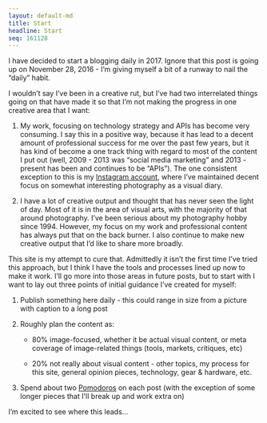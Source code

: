 ```yaml
---
layout: default-md
title: Start
headline: Start
seq: 161128
---
```


I have decided to start a blogging daily in 2017. Ignore that this post is going up on November 28, 2016 - I’m giving myself a bit of a runway to nail the “daily” habit.

I wouldn’t say I’ve been in a creative rut, but I’ve had two interrelated things going on that have made it so that I’m not making the progress in one creative area that I want:

  1. My work, focusing on technology strategy and APIs has become very consuming. I say this in a positive way, because it has lead to a decent amount of professional success for me over the past few years, but it has kind of become a one track thing with regard to most of the content I put out (well, 2009 - 2013 was “social media marketing” and 2013 - present has been and continues to be “APIs”). The one consistent exception to this is my [Instagram account](http://instagram.com/busse), where I’ve maintained decent focus on somewhat interesting photography as a visual diary.

  2. I have a lot of creative output and thought that has never seen the light of day. Most of it is in the area of visual arts, with the majority of that around photography. I’ve been serious about my photography hobby since 1994. However, my focus on my work and professional content has always put that on the back burner. I also continue to make new creative output that I’d like to share more broadly.

This site is my attempt to cure that. Admittedly it isn’t the first time I’ve tried this approach, but I think I have the tools and processes lined up now to make it work. I’ll go more into those areas in future posts, but to start with I want to lay out three points of initial guidance I’ve created for myself:

  1. Publish something here daily - this could range in size from a picture with caption to a long post

  2. Roughly plan the content as: 

      - 80% image-focused, whether it be actual visual content, or meta coverage of image-related things (tools, markets, critiques, etc)

      - 20% not really about visual content - other topics, my process for this site, general opinion pieces, technology, gear & hardware, etc.

  3. Spend about two [Pomodoros](https://en.wikipedia.org/wiki/Pomodoro_Technique) on each post (with the exception of some longer pieces that I'll break up and work extra on)

I’m excited to see where this leads…
